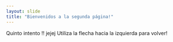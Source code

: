 ```yaml
---
layout: slide
title: "Bienvenidos a la segunda página!"
---
```

Quinto intento !! jejej
Utiliza la flecha hacia la izquierda para volver!

